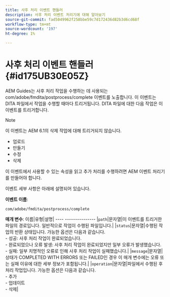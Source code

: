 ```yaml
---
title: 사후 처리 이벤트 핸들러
description: 사후 처리 이벤트 처리기에 대해 알아보기
source-git-commit: fad5049962f258bbe59c7d172436d82b3d6cd68f
workflow-type: tm+mt
source-wordcount: '197'
ht-degree: 1%

---
```



# 사후 처리 이벤트 핸들러 {#id175UB30E05Z}

AEM Guides는 사후 처리 작업을 수행하는 데 사용되는 com/adobe/fmdita/postprocess/complete 이벤트를 노출합니다. 이 이벤트는 DITA 파일에서 작업을 수행할 때마다 트리거됩니다. DITA 파일에 대한 다음 작업은 이 이벤트를 트리거합니다.

>[!NOTE]
>
> 이 이벤트는 AEM 6.1의 삭제 작업에 대해 트리거되지 않습니다.

- 업로드
- 만들기
- 수정
- 삭제

이 이벤트에서 사용할 수 있는 속성을 읽고 추가 처리를 수행하려면 AEM 이벤트 처리기를 만들어야 합니다.

이벤트 세부 사항은 아래에 설명되어 있습니다.

**이벤트 이름**:

```
com/adobe/fmdita/postprocess/complete 
```

**매개 변수**: 이름|유형|설명| ---- --------------- |`path`|문자열|이 이벤트를 트리거한 파일의 경로입니다. 일반적으로 작업이 수행된 파일입니다.| |`status`|문자열|수행된 작업의 반환 상태입니다. 가능한 옵션은 다음과 같습니다. <br>- 성공: 사후 처리 작업이 완료되었습니다. <br>- 완료되었으나 오류 발생: 사후 처리 작업이 완료되었지만 일부 오류가 발생했습니다. <br>- 실패: 일부 치명적인 오류로 인해 사후 처리 작업이 실패했습니다.| |`message`|문자열|상태가 COMPLETED WITH ERRORS 또는 FAILED인 경우 이 매개 변수에는 오류 또는 실패 이유에 대한 세부 정보가 포함됩니다.| |`operation`|문자열|파일에서 수행된 후 처리 작업입니다. 가능한 옵션은 다음과 같습니다.<br>- 추가 <br>- 업데이트 <br>- 삭제|

